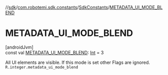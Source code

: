 //[sdk](../../../index.md)/[com.robotemi.sdk.constants](../index.md)/[SdkConstants](index.md)/[METADATA_UI_MODE_BLEND](-m-e-t-a-d-a-t-a_-u-i_-m-o-d-e_-b-l-e-n-d.md)

# METADATA_UI_MODE_BLEND

[androidJvm]\
const val [METADATA_UI_MODE_BLEND](-m-e-t-a-d-a-t-a_-u-i_-m-o-d-e_-b-l-e-n-d.md): [Int](https://kotlinlang.org/api/latest/jvm/stdlib/kotlin/-int/index.html) = 3

All UI elements are visible. If this mode is set other Flags are ignored. `R.integer.metadata_ui_mode_blend`
